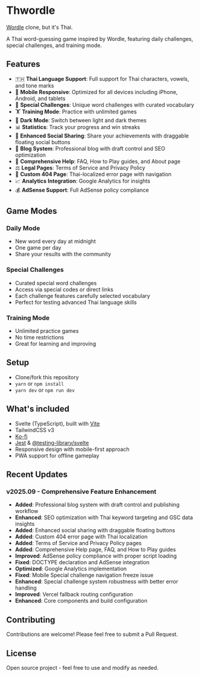 # Thwordle

[Wordle](https://www.powerlanguage.co.uk/wordle/) clone, but it's Thai.

A Thai word-guessing game inspired by Wordle, featuring daily challenges, special challenges, and training mode.

## Features

- 🇹🇭 **Thai Language Support**: Full support for Thai characters, vowels, and tone marks
- 📱 **Mobile Responsive**: Optimized for all devices including iPhone, Android, and tablets
- 🌟 **Special Challenges**: Unique word challenges with curated vocabulary
- 🏋️ **Training Mode**: Practice with unlimited games
- 🌙 **Dark Mode**: Switch between light and dark themes
- 📊 **Statistics**: Track your progress and win streaks
- 🔗 **Enhanced Social Sharing**: Share your achievements with draggable floating social buttons
- 📝 **Blog System**: Professional blog with draft control and SEO optimization
- 📖 **Comprehensive Help**: FAQ, How to Play guides, and About page
- ⚖️ **Legal Pages**: Terms of Service and Privacy Policy
- 🎯 **Custom 404 Page**: Thai-localized error page with navigation
- 📈 **Analytics Integration**: Google Analytics for insights
- 💰 **AdSense Support**: Full AdSense policy compliance

## Game Modes

### Daily Mode
- New word every day at midnight
- One game per day
- Share your results with the community

### Special Challenges
- Curated special word challenges
- Access via special codes or direct links
- Each challenge features carefully selected vocabulary
- Perfect for testing advanced Thai language skills

### Training Mode
- Unlimited practice games
- No time restrictions
- Great for learning and improving

## Setup

- Clone/fork this repository
- `yarn` or `npm install`
- `yarn dev` or `npm run dev`

## What's included

- Svelte (TypeScript), built with [Vite](https://vitejs.dev)
- TailwindCSS v3
- [Ko-fi](https://ko-fi.com)
- [Jest](https://jestjs.io) & [@testing-library/svelte](https://testing-library.com/docs/svelte-testing-library)
- Responsive design with mobile-first approach
- PWA support for offline gameplay

## Recent Updates

### v2025.09 - Comprehensive Feature Enhancement
- **Added**: Professional blog system with draft control and publishing workflow
- **Enhanced**: SEO optimization with Thai keyword targeting and GSC data insights
- **Added**: Enhanced social sharing with draggable floating buttons
- **Added**: Custom 404 error page with Thai localization
- **Added**: Terms of Service and Privacy Policy pages
- **Added**: Comprehensive Help page, FAQ, and How to Play guides
- **Improved**: AdSense policy compliance with proper script loading
- **Fixed**: DOCTYPE declaration and AdSense integration
- **Optimized**: Google Analytics implementation
- **Fixed**: Mobile Special challenge navigation freeze issue
- **Enhanced**: Special challenge system robustness with better error handling
- **Improved**: Vercel fallback routing configuration
- **Enhanced**: Core components and build configuration

## Contributing

Contributions are welcome! Please feel free to submit a Pull Request.

## License

Open source project - feel free to use and modify as needed.
